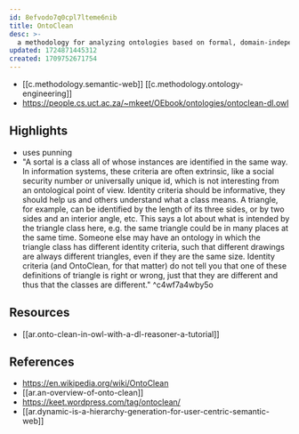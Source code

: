 ```yaml
---
id: 8efvodo7q0cpl7lteme6nib
title: OntoClean
desc: >-
  a methodology for analyzing ontologies based on formal, domain-independent properties of classes
updated: 1724871445312
created: 1709752671754
---
```


- [[c.methodology.semantic-web]] [[c.methodology.ontology-engineering]]
- https://people.cs.uct.ac.za/~mkeet/OEbook/ontologies/ontoclean-dl.owl

## Highlights

- uses punning
- "A sortal is a class all of whose instances are identified in the same way. In information systems, these criteria are often extrinsic, like a social security number or universally unique id, which is not interesting from an ontological point of view. Identity criteria should be informative, they should help us and others understand what a class means. A triangle, for example, can be identified by the length of its three sides, or by two sides and an interior angle, etc. This says a lot about what is intended by the triangle class here, e.g. the same triangle could be in many places at the same time. Someone else may have an ontology in which the triangle class has different identity criteria, such that different drawings are always different triangles, even if they are the same size. Identity criteria (and OntoClean, for that matter) do not tell you that one of these definitions of triangle is right or wrong, just that they are different and thus that the classes are different." ^c4wf7a4wby5o

## Resources

- [[ar.onto-clean-in-owl-with-a-dl-reasoner-a-tutorial]]

## References

- https://en.wikipedia.org/wiki/OntoClean
- [[ar.an-overview-of-onto-clean]]
- https://keet.wordpress.com/tag/ontoclean/
- [[ar.dynamic-is-a-hierarchy-generation-for-user-centric-semantic-web]]

